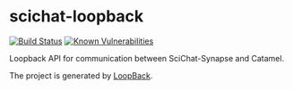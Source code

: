 # scichat-loopback

[![Build Status](https://travis-ci.org/SciCatProject/scichat-loopback.svg?branch=master)](https://travis-ci.org/SciCatProject/scichat-loopback)
[![Known Vulnerabilities](https://snyk.io/test/github/SciCatProject/scichat-loopback/master/badge.svg?targetFile=package.json)](https://snyk.io/test/github/SciCatProject/scichat-loopback/master?targetFile=package.json)

Loopback API for communication between SciChat-Synapse and Catamel.

The project is generated by [LoopBack](http://loopback.io).
